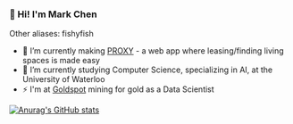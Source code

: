 ### 👋 Hi! I'm Mark Chen

Other aliases: fishyfish

- 🔭 I’m currently making [PROXY](https://github.com/proxy-app) - a web app where leasing/finding living spaces is made easy
- 🌱 I’m currently studying Computer Science, specializing in AI, at the University of Waterloo
- ⚡ I'm at [Goldspot](https://goldspot.ca/) mining for gold as a Data Scientist  

[![Anurag's GitHub stats](https://github-readme-stats.vercel.app/api?username=marko-polo-cheno&count_private=true&theme=blueberry)](https://github.com/anuraghazra/github-readme-stats)

